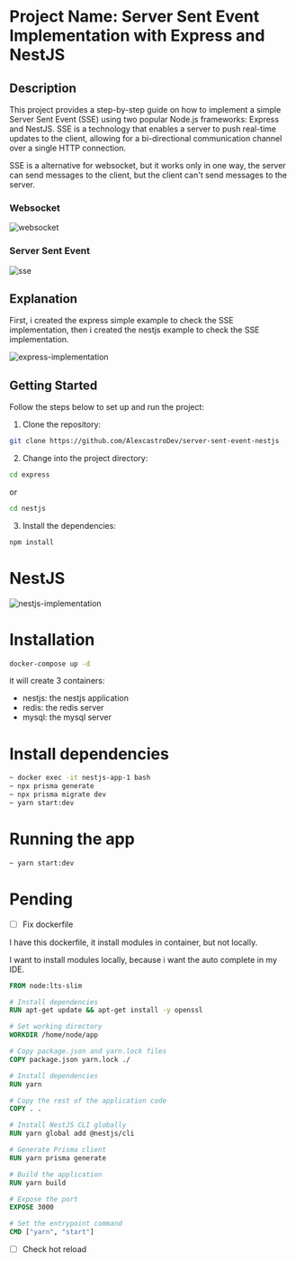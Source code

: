 # Project Name: Server Sent Event Implementation with Express and NestJS

## Description
This project provides a step-by-step guide on how to implement a simple Server Sent Event (SSE) using two popular Node.js frameworks: Express and NestJS. SSE is a technology that enables a server to push real-time updates to the client, allowing for a bi-directional communication channel over a single HTTP connection.

SSE is a alternative for websocket, but it works only in one way, the server can send messages to the client, but the client can't send messages to the server.

### Websocket
<img src="./.github/websocket.png" alt='websocket' />

### Server Sent Event

<img src="./.github/sse.png" alt='sse' />

## Explanation

First, i created the express simple example to check the SSE implementation, then i created the nestjs example to check the SSE implementation.

<img src="./.github/events.png" alt='express-implementation' />

## Getting Started
Follow the steps below to set up and run the project:

1. Clone the repository:

```bash
git clone https://github.com/AlexcastroDev/server-sent-event-nestjs
```

2. Change into the project directory:

```bash
cd express
```

or 

```bash
cd nestjs
```

3. Install the dependencies:

```bash
npm install
```

# NestJS

<img src="./.github/sse-nest.png" alt='nestjs-implementation' />

# Installation

```bash
docker-compose up -d
```

it will create 3 containers:

- nestjs: the nestjs application
- redis: the redis server
- mysql: the mysql server

# Install dependencies

```bash
~ docker exec -it nestjs-app-1 bash
~ npx prisma generate
~ npx prisma migrate dev
~ yarn start:dev
```

# Running the app

```bash
~ yarn start:dev
```

# Pending

- [ ] Fix dockerfile

I have this dockerfile, it install modules in container, but not locally.

I want to install modules locally, because i want the auto complete in my IDE.

```dockerfile
FROM node:lts-slim

# Install dependencies
RUN apt-get update && apt-get install -y openssl

# Set working directory
WORKDIR /home/node/app

# Copy package.json and yarn.lock files
COPY package.json yarn.lock ./

# Install dependencies
RUN yarn

# Copy the rest of the application code
COPY . .

# Install NestJS CLI globally
RUN yarn global add @nestjs/cli

# Generate Prisma client
RUN yarn prisma generate

# Build the application
RUN yarn build

# Expose the port
EXPOSE 3000

# Set the entrypoint command
CMD ["yarn", "start"]
```

- [ ] Check hot reload
